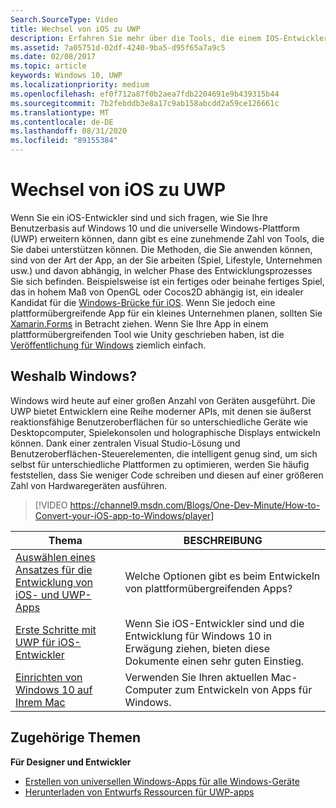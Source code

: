 ```yaml
---
Search.SourceType: Video
title: Wechsel von iOS zu UWP
description: Erfahren Sie mehr über die Tools, die einem IOS-Entwickler bei der Erweiterung seiner Benutzerbasis zur Verfügung stehen, um Windows 10 und die universelle Windows-Plattform (UWP) einzubeziehen.
ms.assetid: 7a05751d-02df-4240-9ba5-d95f65a7a9c5
ms.date: 02/08/2017
ms.topic: article
keywords: Windows 10, UWP
ms.localizationpriority: medium
ms.openlocfilehash: ef0f712a87f0b2aea7fdb2204691e9b439315b44
ms.sourcegitcommit: 7b2febddb3e8a17c9ab158abcdd2a59ce126661c
ms.translationtype: MT
ms.contentlocale: de-DE
ms.lasthandoff: 08/31/2020
ms.locfileid: "89155384"
---
```

# <a name="move-from-ios-to-uwp"></a>Wechsel von iOS zu UWP

Wenn Sie ein iOS-Entwickler sind und sich fragen, wie Sie Ihre Benutzerbasis auf Windows 10 und die universelle Windows-Plattform (UWP) erweitern können, dann gibt es eine zunehmende Zahl von Tools, die Sie dabei unterstützen können. Die Methoden, die Sie anwenden können, sind von der Art der App, an der Sie arbeiten (Spiel, Lifestyle, Unternehmen usw.) und davon abhängig, in welcher Phase des Entwicklungsprozesses Sie sich befinden. Beispielsweise ist ein fertiges oder beinahe fertiges Spiel, das in hohem Maß von OpenGL oder Cocos2D abhängig ist, ein idealer Kandidat für die [Windows-Brücke für iOS](https://developer.microsoft.com/windows/bridges/ios). Wenn Sie jedoch eine plattformübergreifende App für ein kleines Unternehmen planen, sollten Sie [Xamarin.Forms](/xamarin/xamarin-forms/) in Betracht ziehen. Wenn Sie Ihre App in einem plattformübergreifenden Tool wie Unity geschrieben haben, ist die [Veröffentlichung für Windows](https://blogs.unity3d.com/2015/09/09/windows-10-universal-apps-in-unity-5-2/) ziemlich einfach.

## <a name="why-windows"></a>Weshalb Windows?

Windows wird heute auf einer großen Anzahl von Geräten ausgeführt. Die UWP bietet Entwicklern eine Reihe moderner APIs, mit denen sie äußerst reaktionsfähige Benutzeroberflächen für so unterschiedliche Geräte wie Desktopcomputer, Spielekonsolen und holographische Displays entwickeln können. Dank einer zentralen Visual Studio-Lösung und Benutzeroberflächen-Steuerelementen, die intelligent genug sind, um sich selbst für unterschiedliche Plattformen zu optimieren, werden Sie häufig feststellen, dass Sie weniger Code schreiben und diesen auf einer größeren Zahl von Hardwaregeräten ausführen.

> [!VIDEO https://channel9.msdn.com/Blogs/One-Dev-Minute/How-to-Convert-your-iOS-app-to-Windows/player]

| Thema | BESCHREIBUNG |
|-------|-------------|
| [Auswählen eines Ansatzes für die Entwicklung von iOS- und UWP-Apps](selecting-an-approach-to-ios-and-uwp-app-development.md) | Welche Optionen gibt es beim Entwickeln von plattformübergreifenden Apps? |
| [Erste Schritte mit UWP für iOS-Entwickler](getting-started-with-uwp-for-ios-developers.md) | Wenn Sie iOS-Entwickler sind und die Entwicklung für Windows 10 in Erwägung ziehen, bieten diese Dokumente einen sehr guten Einstieg. |
| [Einrichten von Windows 10 auf Ihrem Mac](setting-up-your-mac-with-windows-10.md) | Verwenden Sie Ihren aktuellen Mac-Computer zum Entwickeln von Apps für Windows. |

## <a name="related-topics"></a>Zugehörige Themen

**Für Designer und Entwickler**
* [Erstellen von universellen Windows-Apps für alle Windows-Geräte](../get-started/universal-application-platform-guide.md)
* [Herunterladen von Entwurfs Ressourcen für UWP-apps](../design/downloads/index.md)